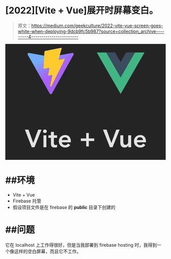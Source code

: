 # [2022][Vite + Vue]展开时屏幕变白。

> 原文：<https://medium.com/geekculture/2022-vite-vue-screen-goes-white-when-deploying-9dcb9fc5b987?source=collection_archive---------4----------------------->

![](img/48d5edacf9942b4a88b6da78cb8e88fd.png)

# ##环境

*   Vite + Vue
*   Firebase 托管
*   假设项目文件是在 firebase 的 **public** 目录下创建的

# ##问题

它在 localhost 上工作得很好，但是当我部署到 firebase hosting 时，我得到一个像这样的空白屏幕，而且它不工作。